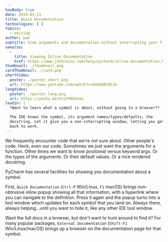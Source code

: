 ```yaml
---
hasBody: true
date: 2019-03-11
title: Quick Documentation
technologies: [ ]
topics:
  - editing
author: pwe
subtitle: View arguments and documentation without interrupting your flow.
seealso:
  - 
    title: Viewing Inline Documentation
    href: https://www.jetbrains.com/help/pycharm/inline-documentation.html
thumbnail: ./thumbnail.png
cardThumbnail: ./card.png
shortVideo:
  poster: ./poster_short.png
  url: https://www.youtube.com/watch?v=OVbA8RC0Csk
longVideo:
  poster: ./poster_long.png
  url: https://youtu.be/etvFP6kXsmo
leadin: |
  *Want to learn what a symbol is about, without going to a browser?*

  The IDE knows the symbol, its argument names/types/defaults, the
  docstring. Let it give you a non-interrupting window, letting you get
  back to work.
---
```


We frequently encounter code that we're not sure about. Other people's code. Heck, even our code. Sometimes we just want the arguments for a function. Other times we want to know positional versus keyword args. Or the types of the arguments. Or their default values. Or a nice rendered docstring.

PyCharm has several facilities for showing you documentation about a symbol.

First, `Quick Documentation` (`Ctrl-P` Win/Linux, `F1` macOS) brings non-obtrusive inline popup showing all that information, with a hyperlink where you can navigate to the definition. Press it again and the popup turns into a tool window which updates for each symbol that you land on. Always there, always helping...until you want to hide it, like any other IDE tool window.

Want the full docs in a browser, but don't want to hunt around to find it? For many popular packages, `External Documentation` (`Shift-F1` Win/Linux/macOS) brings up a browser on the documentation page for that symbol.
